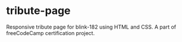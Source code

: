 # tribute-page
Responsive tribute page for blink-182 using HTML and CSS. A part of freeCodeCamp certification project.
